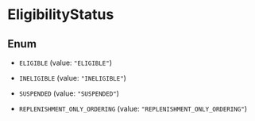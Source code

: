
# EligibilityStatus

## Enum


* `ELIGIBLE` (value: `"ELIGIBLE"`)

* `INELIGIBLE` (value: `"INELIGIBLE"`)

* `SUSPENDED` (value: `"SUSPENDED"`)

* `REPLENISHMENT_ONLY_ORDERING` (value: `"REPLENISHMENT_ONLY_ORDERING"`)




